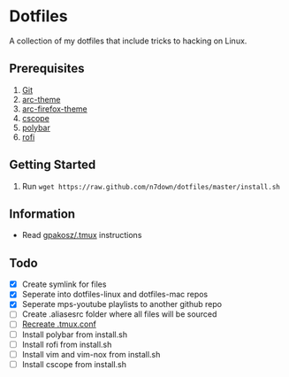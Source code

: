# Dotfiles
A collection of my dotfiles that include tricks to hacking on Linux. 

## Prerequisites
1. [Git](https://git-scm.com/)
2. [arc-theme](https://github.com/horst3180/arc-theme)
3. [arc-firefox-theme](https://github.com/horst3180/arc-firefox-theme)
4. [cscope](http://cscope.sourceforge.net/)
5. [polybar](https://github.com/jaagr/polybar)
6. [rofi](https://github.com/DaveDavenport/rofi)

## Getting Started
1. Run `wget https://raw.github.com/n7down/dotfiles/master/install.sh`

## Information
- Read [gpakosz/.tmux](https://github.com/gpakosz/.tmux) instructions

## Todo
- [x] Create symlink for files
- [x] Seperate into dotfiles-linux and dotfiles-mac repos
- [x] Seperate mps-youtube playlists to another github repo
- [ ] Create .aliasesrc folder where all files will be sourced
- [ ] [Recreate .tmux.conf](http://www.hamvocke.com/blog/a-guide-to-customizing-your-tmux-conf/)
- [ ] Install polybar from install.sh
- [ ] Install rofi from install.sh
- [ ] Install vim and vim-nox from install.sh
- [ ] Install cscope from install.sh

